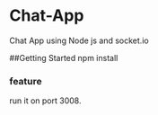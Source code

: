 # Chat-App
Chat App using Node js and socket.io


##Getting Started
npm install

### feature
 run it on port 3008.
